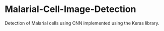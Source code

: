 # Malarial-Cell-Image-Detection
Detection of Malarial cells using CNN implemented using the Keras library.
